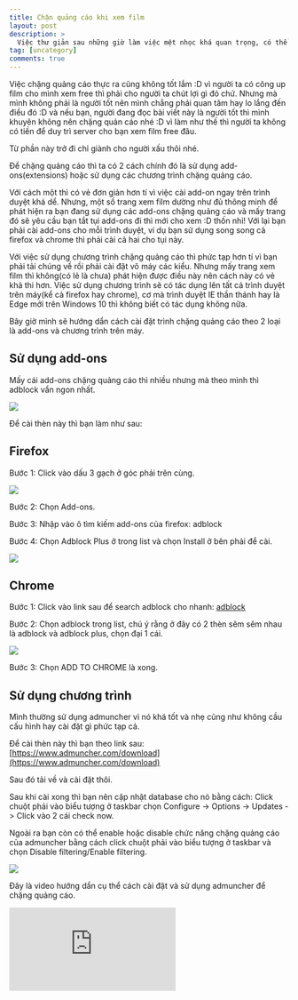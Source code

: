 ```yaml
---
title: Chặn quảng cáo khi xem film
layout: post
description: >
  Việc thư giản sau những giờ làm việc mệt nhọc khá quan trọng, có thể nghe nhạc, xem film, đi dạo hay đơn giản là đi caffee tia gái. Mỗi người sẽ có một cách thư giản riêng, mình thì lại thích ôm laptop xem anime :D nhưng mỗi lần vô mấy trang xem film lại nản với quảng cáo. Mấy trang lớn thì đa số hiển thị quản cáo 2 bên còn mấy trang tép tép thì thôi rồi, everywhere, popup đủ thứ, đúng là nỗi kinh hoàng cho dân cày film. Nhưng may mắng thay, các phần mềm/add-on chặng quản cáo ngày càng đa dạng và lợi hại nhưng không phải ai cũng biết đến chúng vì thế hôm nay mình sẽ nói về vấn đề này.
tag: [uncategory]
comments: true
---
```


Việc chặng quảng cáo thực ra cũng không tốt lắm :D vì người ta có công up film cho mình xem free thì phải cho người ta chút lợi gì đó chứ. Nhưng mà mình không phải là người tốt nên mình chẳng phải quan tâm hay lo lắng đến điều đó :D và nếu bạn, người đang đọc bài viết này là người tốt thì mình khuyên không nên chặng quản cáo nhé :D vì làm như thế thì người ta không có tiền để duy trì server cho bạn xem film free đâu.

Từ phần này trở đi chỉ giành cho người xấu thôi nhé.

Để chặng quảng cáo thì ta có 2 cách chính đó là sử dụng add-ons(extensions) hoặc sử dụng các chương trình chặng quảng cáo.

Với cách một thì có vẻ đơn giản hơn tí vì việc cài add-on ngay trên trình duyệt khá dể. Nhưng, một số trang xem film dường như đủ thông minh để phát hiện ra bạn đang sử dụng các add-ons chặng quảng cáo và mấy trang đó sẽ yêu cầu bạn tắt tụi add-ons đi thì mới cho xem :D thốn nhỉ! Với lại bạn phải cài add-ons cho mỗi trình duyệt, ví dụ bạn sử dụng song song cả firefox và chrome thì phải cài cả hai cho tụi này.

Với việc sử dụng chương trình chặng quảng cáo thì phức tạp hơn tí vì bạn phải tải chúng về rồi phải cài đặt vô máy các kiểu. Nhưng mấy trang xem film thì không(có lẻ là chưa) phát hiện được điều này nên cách này có vẻ khả thi hơn. Việc sử dụng chương trình sẽ có tác dụng lên tất cả trình duyệt trên máy(kể cả firefox hay chrome), cơ mà trình duyệt IE thần thánh hay là Edge mới trên Windows 10 thì không biết có tác dụng không nữa.

Bây giờ mình sẽ hướng dẩn cách cài đặt trình chặng quảng cáo theo 2 loại là add-ons và chương trình trên máy.

Sử dụng add-ons
--------

Mấy cái add-ons chặng quảng cáo thì nhiều nhưng mà theo mình thì adblock vẩn ngon nhất.

![](https://3.bp.blogspot.com/-z_iyFPIZhj8/V1PZvG2yuPI/AAAAAAAAOt8/B4JUTTAims8EhCMMPAs-a32BL2JVcPLFwCLcB/s1600/Capture.PNG)

Để cài thèn này thì bạn làm như sau:

Firefox
-----

Bước 1: Click vào dấu 3 gạch ở góc phải trên cùng.

![](https://1.bp.blogspot.com/-9BdJ16S3s_c/V1PbU7jKyyI/AAAAAAAAOuI/mbOGjxOjqR8478HnTN-aVrqNKd484VDsgCLcB/s1600/Untitled.png)

Bước 2: Chọn Add-ons.

Bước 3: Nhập vào ô tìm kiếm add-ons của firefox: adblock

Bước 4: Chọn Adblock Plus ở trong list và chọn Install ở bên phải để cài.

![](https://3.bp.blogspot.com/-2lKtKhmfxX0/V1PcFnI6YXI/AAAAAAAAOuU/DBZF1loQdNktdAlKBEVAw3famyIf6tTfgCLcB/s1600/Capture.PNG)

Chrome
-----

Bước 1: Click vào link sau để search adblock cho nhanh: [adblock](https://chrome.google.com/webstore/search/adblock?hl=en-US&_category=extensions)

Bước 2: Chọn adblock trong list, chú ý rằng ở đây có 2 thèn sêm sêm nhau là adblock và adblock plus, chọn đại 1 cái.

![](https://3.bp.blogspot.com/-W-xuIH6jEjc/V1PdtA0k6eI/AAAAAAAAOus/yOSBMEzV-WsQbYkZV5UUw1sae5SiDcwUQCLcB/s1600/Capture.PNG)

Bước 3: Chọn ADD TO CHROME là xong.

Sử dụng chương trình
-----------

Mình thường sử dụng admuncher vì nó khá tốt và nhẹ cũng như không cầu cấu hình hay cài đặt gì phức tạp cả.

Để cài thèn này thì bạn theo link sau: [https://www.admuncher.com/download](https://www.admuncher.com/download)

Sau đó tải về và cài đặt thôi.

Sau khi cài xong thì bạn nên cập nhật database cho nó bằng cách: Click chuột phải vào biểu tượng ở taskbar chọn Configure -> Options -> Updates -> Click vào 2 cái check now.

Ngoài ra bạn còn có thể enable hoặc disable chức năng chặng quảng cáo của admuncher bằng cách click chuột phải vào biểu tượng ở taskbar và chọn Disable filtering/Enable filtering.

![](https://3.bp.blogspot.com/-klRT-vAB2Qw/V1Pe_6yn5BI/AAAAAAAAOu4/H47ILv413dIbrv1JUS9s1hCmCj8TGtb0wCLcB/s1600/Untitled.png)

Đây là video hướng dẩn cụ thể cách cài đặt và sử dụng admuncher để chặng quảng cáo.

<div class="video-wrapper">
  <iframe src="https://www.youtube.com/embed/J7Edhu0-0DM" frameborder="0" allowfullscreen></iframe>
</div>